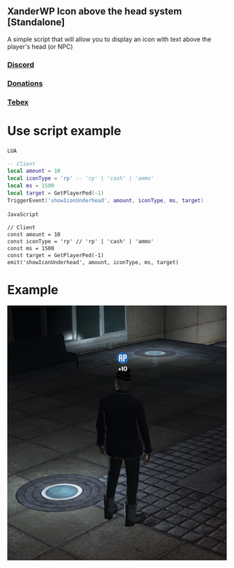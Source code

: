 ## XanderWP Icon above the head system [Standalone]

A simple script that will allow you to display an icon with text above the player's head (or NPC)

### [Discord](https://discord.gg/gbwDMUJ2H8)

### [Donations](https://ko-fi.com/xanderwp)

### [Tebex](https://xander-fivem.tebex.io/)

# Use script example

`LUA`

```LUA
-- Client
local amount = 10
local iconType = 'rp' -- 'rp' | 'cash' | 'ammo'
local ms = 1500
local target = GetPlayerPed(-1)
TriggerEvent('showIconUnderhead', amount, iconType, ms, target)
```

`JavaScript`

```JS
// Client
const amount = 10
const iconType = 'rp' // 'rp' | 'cash' | 'ammo'
const ms = 1500
const target = GetPlayerPed(-1)
emit('showIconUnderhead', amount, iconType, ms, target)
```

# Example

![](example.jpg "Example")
